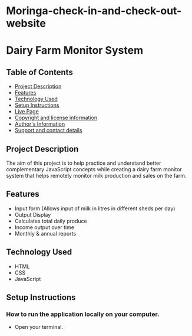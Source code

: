 # Moringa-check-in-and-check-out-website
# Dairy Farm Monitor System

## Table of Contents
- [Project Description](#project-description)
- [Features](#features)
- [Technology Used](#technology-used)
- [Setup Instructions](#setup-instructions)
- [Live Page](#live-page)
- [Copyright and license information](#copyright-and-license-information)
- [Author's Information](#authors-information)
- [Support and contact details](#support-and-contact-details)


## Project Description
The aim of this project is to help practice and understand better complementary JavaScript concepts while creating a dairy farm monitor system that helps remotely monitor milk production and sales on the farm.


## Features
- Input form (Allows input of milk in litres in different sheds per day)
- Output Display
- Calculates total daily produce
- Income output over time
- Monthly & annual reports


## Technology Used
- HTML
- CSS
- JavaScript


## Setup Instructions

### How to run the application locally on your computer.
- Open your terminal.

